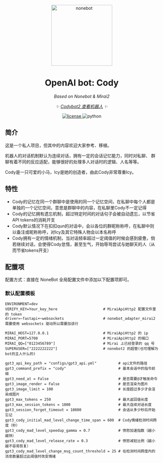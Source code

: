 <!-- markdownlint-disable MD033 MD036 MD041 -->

<p align="center">
  <a href="https://v2.nonebot.dev/"><img src="https://v2.nonebot.dev/logo.png" width="200" height="200" alt="nonebot"></a>
</p>

<div align="center">

# OpenAI bot: Cody

*Based on Nonebot & Mirai2*

_✨ [Codybot2 查看机器人](https://github.com/i2cy/CodyBot2) ✨_

</div>

<p align="center">
  <a href="https://github.com/i2cy/CodyBot2/master/LICENSE">
    <img src="https://img.shields.io/github/license/i2cy/CodyBot2.svg" alt="license">
  </a>
  <img src="https://img.shields.io/badge/python-3.8+-blue.svg" alt="python">
</p>

## 简介
这是一个私人项目，但其中的内容欢迎大家参考、移植。

机器人的对话机制默认为连续对话，拥有一定的会话记忆能力，同时对私聊、
群聊有着不同的反应适配，能够很好的处理多人对话时的逻辑、人名等等。

Cody是一只可爱的小马，Icy是她的创造者，由此Cody非常尊重Icy。

## 特性
 - Cody的记忆在同一个群聊中是使用的同一个记忆空间，在私聊中每个人都是
   单独的一个记忆空间，意思是群聊中的内容，在私聊里Cody不一定记得
 - Cody的记忆拥有遗忘机制，超过特定时间的对话句子会被自动遗忘，以节省
   API tokens的消耗开支
 - Cody默认情况下在扣扣qun的对话中，会以各位的群昵称称呼，在私聊中则
   以备注或昵称称呼，对Icy及其它特殊人物会以本名称呼
 - Cody拥有一定的情绪机制，当对话频率超过一定阈值的时候会感到疲惫，倘
   若继续对话，会使得Cody怠惰，甚至生气，开始辱骂尝试与她聊天的人（从
   而节省tokens开支）

## 配置项

配置方式：直接在 NoneBot 全局配置文件中添加以下配置项即可。

### 默认配置模板
    ENVIRONMENT=dev
    VERIFY_KEY=Your_key_here                     # MiraiApiHttp2 配置文件里的 token
    driver=~fastapi+~websockets                  # nonebot_adapter_mirai2 需要使用 websockets 驱动所以需要加该行
    
    MIRAI_HOST=127.0.0.1                         # MiraiApiHttp2 的 ip
    MIRAI_PORT=5700                              # MiraiApiHttp2 的端口
    MIRAI_QQ=["0123456789"]                      # Mirai 上已经登录的 qq 号
    SUPERUSER=["2222222222"]                     # nonebot2 的超管(也可理解为bot的主人什么的)
    
    gpt3_api_key_path = "configs/gpt3_api.yml"          # api文件的路径
    gpt3_command_prefix = "cody"                        # 基本会话中的指令前缀
    gpt3_need_at = False                                # 是否需要@才触发命令
    gpt3_image_render = False                           # 是否渲染为图片
    gpt3_image_limit = 100                              # 长度超过多少才会渲染成图片
    gpt3_max_tokens = 250                               # 最大返回值长度
    gpt3_max_session_tokens = 1000                      # 最大连续对话长度
    gpt3_session_forget_timeout = 10800                 # 会话从多少秒后开始忘记
    gpt3_cody_initial_mad_level_change_time_span = 600  # Cody情绪检测时间跨度（秒）
    gpt3_cody_mad_level_speedup_gamma = 0.7             # 愤怒加速指数（越小越快）
    gpt3_cody_mad_level_release_rate = 0.3              # 愤怒减轻比例（越小越不容易恢复）
    gpt3_cody_mad_level_change_msg_count_threshold = 25 # 在检测时间跨度内的消息数量超过此阈值时改变情绪
